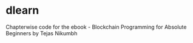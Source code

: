 # dlearn
Chapterwise code for the ebook - Blockchain Programming for Absolute Beginners by Tejas Nikumbh
